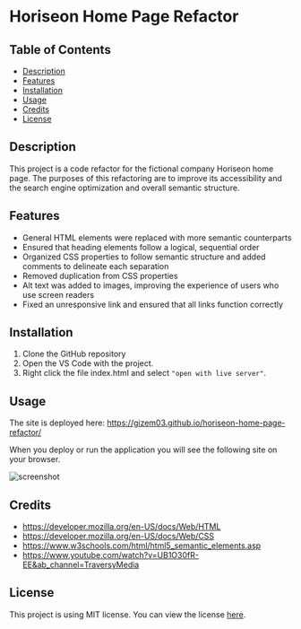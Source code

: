 # Horiseon Home Page Refactor

## Table of Contents

- [Description](#description)
- [Features](#features)
- [Installation](#installation)
- [Usage](#usage)
- [Credits](#credits)
- [License](#license)

## Description

This project is a code refactor for the fictional company Horiseon home page. The purposes of this refactoring are to improve its accessibility and the search engine optimization and overall semantic structure.

## Features

- General HTML elements were replaced with more semantic counterparts
- Ensured that heading elements follow a logical, sequential order
- Organized CSS properties to follow semantic structure and added comments to delineate each separation
- Removed duplication from CSS properties
- Alt text was added to images, improving the experience of users who use screen readers
- Fixed an unresponsive link and ensured that all links function correctly

## Installation

1. Clone the GitHub repository
2. Open the VS Code with the project.
3. Right click the file index.html and select `"open with live server"`.

## Usage

The site is deployed here: https://gizem03.github.io/horiseon-home-page-refactor/

When you deploy or run the application you will see the following site on your browser.

![screenshot](assets/images/homepage.png)

## Credits

- https://developer.mozilla.org/en-US/docs/Web/HTML
- https://developer.mozilla.org/en-US/docs/Web/CSS
- https://www.w3schools.com/html/html5_semantic_elements.asp
- https://www.youtube.com/watch?v=UB1O30fR-EE&ab_channel=TraversyMedia

## License

This project is using MIT license. You can view the license [here](license.txt).

